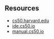 ## Resources

- [cs50.harvard.edu](https://www.cs50.harvard.edu)
- [ide.cs50.io](https://www.ide.cs50.io)
- [manual.cs50.io](https://www.manual.cs50.io)